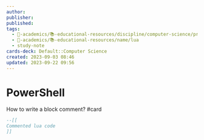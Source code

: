 ```yaml
---
author: 
publisher: 
published: 
tags:
  - 🔴-academics/📚-educational-resources/discipline/computer-science/programming-language/lua
  - 🔴-academics/📚-educational-resources/name/lua
  - study-note
cards-deck: Default::Computer Science
created: 2023-09-03 08:46
updated: 2023-09-22 09:56
---
```


# PowerShell
How to write a block comment? #card 
```lua
--[[
Commented lua code
]]
```
